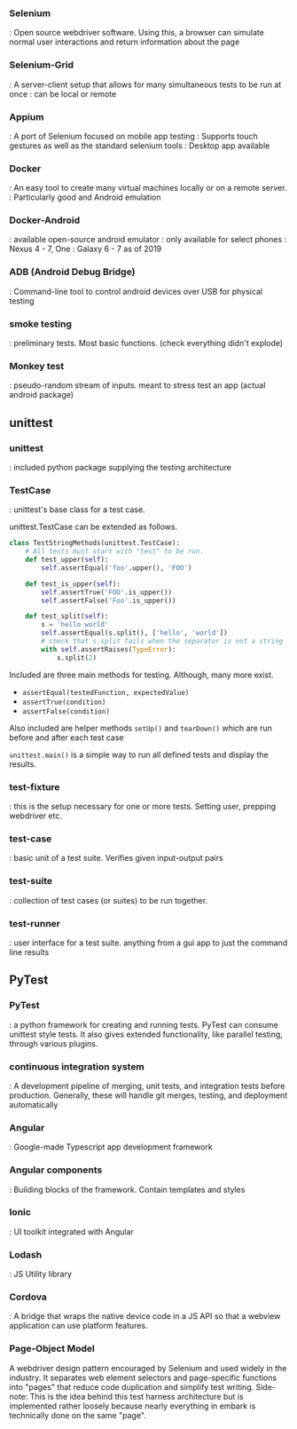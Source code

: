 ### Selenium
: Open source webdriver software. Using this, a browser can simulate normal user interactions and return information about the page

### Selenium-Grid
: A server-client setup that allows for many simultaneous tests to be run at once
: can be local or remote

### Appium
: A port of Selenium focused on mobile app testing
: Supports touch gestures as well as the standard selenium tools
: Desktop app available


### Docker
: An easy tool to create many virtual machines locally or on a remote server.
: Particularly good and Android emulation

### Docker-Android
: available open-source android emulator
: only available for select phones
: Nexus 4 - 7, One
: Galaxy 6 - 7 as of 2019

### ADB (Android Debug Bridge)
: Command-line tool to control android devices over USB for physical testing

### smoke testing
: preliminary tests. Most basic functions. (check everything didn't explode)

### Monkey test
: pseudo-random stream of inputs. meant to stress test an app (actual android package)


## unittest

### unittest
: included python package supplying the testing architecture

### TestCase
: unittest's base class for a test case. 

unittest.TestCase can be extended as follows.
```python
class TestStringMethods(unittest.TestCase):
    # All tests must start with "test" to be run.
    def test_upper(self): 
        self.assertEqual('foo'.upper(), 'FOO')

    def test_is_upper(self):
        self.assertTrue('FOO'.is_upper())
        self.assertFalse('Foo'.is_upper())

    def test_split(self):
        s = 'hello world'
        self.assertEqual(s.split(), ['hello', 'world'])
        # check that s.split fails when the separator is not a string
        with self.assertRaises(TypeError):
            s.split(2) 
```

Included are three main methods for testing. Although, many more exist.
* `assertEqual(testedFunction, expectedValue)`
* `assertTrue(condition)`
* `assertFalse(condition)`

Also included are helper methods `setUp()` and `tearDown()` which are run before and after each test case

`unittest.main()` is a simple way to run all defined tests and display the results.

### test-fixture
: this is the setup necessary for one or more tests. Setting user, prepping webdriver etc.

### test-case
: basic unit of a test suite. Verifies given input-output pairs

### test-suite
: collection of test cases (or suites) to be run together.

### test-runner
: user interface for a test suite. anything from a gui app to just the command line results

## PyTest

### PyTest
: a python framework for creating and running tests. PyTest can consume unittest style tests. It also gives extended functionality, like parallel testing, through various plugins.

### continuous integration system
: A development pipeline of merging, unit tests, and integration tests before production. Generally, these will handle git merges, testing, and deployment automatically

### Angular
: Google-made Typescript app development framework 

### Angular components
: Building blocks of the framework. Contain templates and styles


### Ionic
: UI toolkit integrated with Angular

### Lodash
: JS Utility library

### Cordova
: A bridge that wraps the native device code in a JS API so that a webview application can use platform features.

### Page-Object Model
A webdriver design pattern encouraged by Selenium and used widely in the industry. 
It separates web element selectors and page-specific functions into "pages" that reduce code duplication and simplify test writing. 
Side-note: This is the idea behind this test harness architecture but is implemented rather loosely because nearly everything in embark is technically done on the same "page".